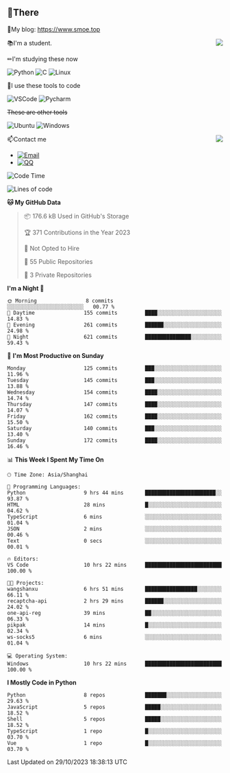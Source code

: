 
## 👏There

📰My blog: https://www.smoe.top

<img align="right" src="https://github-readme-stats.vercel.app/api/top-langs/?username=AkashiCoin"/>


📚I'm a student.

✏I'm studying these now

![Python](https://img.shields.io/badge/-Python-blue?style=flat-square&logo=Python&logoColor=fff)
![C](https://img.shields.io/badge/-C-585858?style=flat-square&logo=C&logoColor=fff)
![Linux](https://img.shields.io/badge/-Linux-black?style=flat-square&logo=Linux&logoColor=fff)

🔨I use these tools to code

![VSCode](https://img.shields.io/badge/-VSCode-blue?style=flat-square&logo=visualstudiocode&logoColor=fff)
![Pycharm](https://img.shields.io/badge/-Pycharm-green?style=flat-square&logo=pycharm&logoColor=fff)

 ~~These are other tools~~

![Ubuntu](https://img.shields.io/badge/-Ubuntu-orange?style=flat-square&logo=Ubuntu&logoColor=fff)
![Windows](https://img.shields.io/badge/-Windows-blue?style=flat-square&logo=Windows&logoColor=fff)

<img align="right" src="https://github-readme-stats.vercel.app/api?username=AkashiCoin" />


📫Contact me

* [![Email](https://img.shields.io/badge/Email-l1040186796@gmail.com-1?style=social&logoColor=fff)](mailto:l1040186796@gmail.com)
* [![QQ](https://img.shields.io/badge/QQ-1040186796-1?style=social&logoColor=fff)](tencent://AddContact/?fromId=45&fromSubId=1&subcmd=all&uin=1040186796&website=www.oicqzone.com)

<!--START_SECTION:waka-->
![Code Time](http://img.shields.io/badge/Code%20Time-957%20hrs%2050%20mins-blue)

![Lines of code](https://img.shields.io/badge/From%20Hello%20World%20I%27ve%20Written-442.5%20thousand%20lines%20of%20code-blue)

**🐱 My GitHub Data** 

> 📦 176.6 kB Used in GitHub's Storage 
 > 
> 🏆 371 Contributions in the Year 2023
 > 
> 🚫 Not Opted to Hire
 > 
> 📜 55 Public Repositories 
 > 
> 🔑 3 Private Repositories 
 > 
**I'm a Night 🦉** 

```text
🌞 Morning                8 commits           ░░░░░░░░░░░░░░░░░░░░░░░░░   00.77 % 
🌆 Daytime                155 commits         ████░░░░░░░░░░░░░░░░░░░░░   14.83 % 
🌃 Evening                261 commits         ██████░░░░░░░░░░░░░░░░░░░   24.98 % 
🌙 Night                  621 commits         ███████████████░░░░░░░░░░   59.43 % 
```
📅 **I'm Most Productive on Sunday** 

```text
Monday                   125 commits         ███░░░░░░░░░░░░░░░░░░░░░░   11.96 % 
Tuesday                  145 commits         ███░░░░░░░░░░░░░░░░░░░░░░   13.88 % 
Wednesday                154 commits         ████░░░░░░░░░░░░░░░░░░░░░   14.74 % 
Thursday                 147 commits         ████░░░░░░░░░░░░░░░░░░░░░   14.07 % 
Friday                   162 commits         ████░░░░░░░░░░░░░░░░░░░░░   15.50 % 
Saturday                 140 commits         ███░░░░░░░░░░░░░░░░░░░░░░   13.40 % 
Sunday                   172 commits         ████░░░░░░░░░░░░░░░░░░░░░   16.46 % 
```


📊 **This Week I Spent My Time On** 

```text
🕑︎ Time Zone: Asia/Shanghai

💬 Programming Languages: 
Python                   9 hrs 44 mins       ███████████████████████░░   93.87 % 
HTML                     28 mins             █░░░░░░░░░░░░░░░░░░░░░░░░   04.62 % 
TypeScript               6 mins              ░░░░░░░░░░░░░░░░░░░░░░░░░   01.04 % 
JSON                     2 mins              ░░░░░░░░░░░░░░░░░░░░░░░░░   00.46 % 
Text                     0 secs              ░░░░░░░░░░░░░░░░░░░░░░░░░   00.01 % 

🔥 Editors: 
VS Code                  10 hrs 22 mins      █████████████████████████   100.00 % 

🐱‍💻 Projects: 
wangshanxu               6 hrs 51 mins       █████████████████░░░░░░░░   66.11 % 
recaptcha-api            2 hrs 29 mins       ██████░░░░░░░░░░░░░░░░░░░   24.02 % 
one-api-reg              39 mins             ██░░░░░░░░░░░░░░░░░░░░░░░   06.33 % 
pikpak                   14 mins             █░░░░░░░░░░░░░░░░░░░░░░░░   02.34 % 
ws-socks5                6 mins              ░░░░░░░░░░░░░░░░░░░░░░░░░   01.04 % 

💻 Operating System: 
Windows                  10 hrs 22 mins      █████████████████████████   100.00 % 
```

**I Mostly Code in Python** 

```text
Python                   8 repos             ███████░░░░░░░░░░░░░░░░░░   29.63 % 
JavaScript               5 repos             █████░░░░░░░░░░░░░░░░░░░░   18.52 % 
Shell                    5 repos             █████░░░░░░░░░░░░░░░░░░░░   18.52 % 
TypeScript               1 repo              █░░░░░░░░░░░░░░░░░░░░░░░░   03.70 % 
Vue                      1 repo              █░░░░░░░░░░░░░░░░░░░░░░░░   03.70 % 
```




 Last Updated on 29/10/2023 18:38:13 UTC
<!--END_SECTION:waka-->
